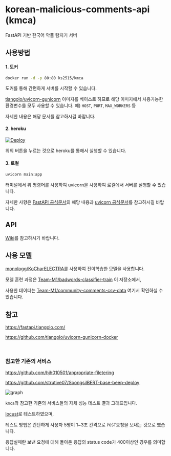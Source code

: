 # korean-malicious-comments-api (kmca)

FastAPI 기반 한국어 악플 탐지기 서버



## 사용방법

#### 1. 도커

```sh
docker run -d -p 80:80 ks2515/kmca
```

도커를 통해 간편하게 서버를 시작할 수 있습니다.

[tiangolo/uvicorn-gunicorn](https://hub.docker.com/r/tiangolo/uvicorn-gunicorn) 이미지를 베이스로 하므로 해당 이미지에서 사용가능한 환경변수를 모두 사용할 수 있습니다. 예) `HOST`, `PORT`, `MAX_WORKERS` 등

자세한 내용은 해당 문서를 참고하시길 바랍니다.



#### 2. heroku

[![Deploy](https://www.herokucdn.com/deploy/button.svg)](https://heroku.com/deploy)

위의 버튼을 누르는 것으로 heroku를 통해서 실행할 수 있습니다.



#### 3. 로컬

```sh
uvicorn main:app
```

터미널에서 위 명령어를 사용하여 uvicorn을 사용하여 로컬에서 서버를 실행할 수 있습니다.

자세한 사항은 [FastAPI 공식문서](https://fastapi.tiangolo.com/deployment/manually/)의 해당 내용과 [uvicorn 공식문서](https://www.uvicorn.org/)를 참고하시길 바랍니다.

## API

[Wiki](https://github.com/Team-M1/korean-malicious-comments-api/wiki/%ED%94%84%EB%A1%9C%EC%A0%9D%ED%8A%B8-%EC%83%81%EC%84%B8-%EC%84%A4%EB%AA%85#api)를 참고하시기 바랍니다.

## 사용 모델 

[monologg/KoCharELECTRA](https://github.com/monologg/KoCharELECTRA)를 사용하여 전이학습한 모델을 사용합니다.

모델 훈련 과정은 [Team-M1/badwords-classifier-train](https://github.com/Team-M1/badwords-classifier-train) 이 저장소에서,

사용한 데이터는 [Team-M1/community-comments-csv-data](https://github.com/Team-M1/community-comments-csv-data) 여기서 확인하실 수 있습니다.

## 참고

<https://fastapi.tiangolo.com/>

<https://github.com/tiangolo/uvicorn-gunicorn-docker>

</br>

### 참고한 기존의 서비스

<https://github.com/hjh010501/appropriate-filetering>

<https://github.com/strutive07/SoongsilBERT-base-beep-deploy>

![graph](https://i.imgur.com/ueeQn6v.png)

`kmca`와 참고한 기존의 서비스들의 자체 성능 테스트 결과 그래프입니다.

[locust](https://locust.io/)로 테스트하였으며,

테스트 방법은 간단하게 사용자 5명이 1~3초 간격으로 `POST`요청을 보내는 것으로 했습니다.

응답실패란 보낸 요청에 대해 돌아온 응답의 status code가 400이상인 경우를 의미합니다.